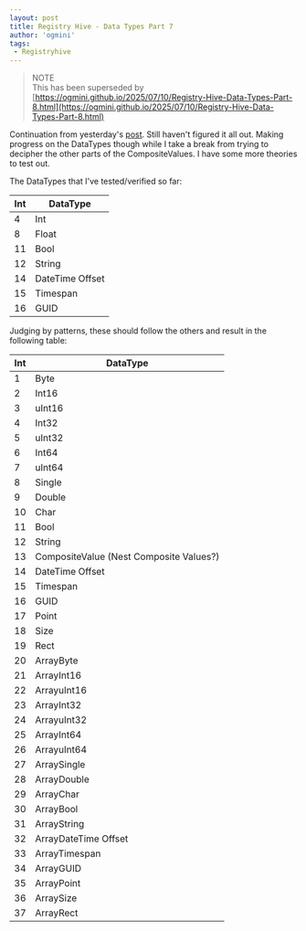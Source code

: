 ```yaml
---
layout: post
title: Registry Hive - Data Types Part 7
author: 'ogmini'
tags:
 - Registryhive
---
```


> NOTE   
> This has been superseded by [https://ogmini.github.io/2025/07/10/Registry-Hive-Data-Types-Part-8.html](https://ogmini.github.io/2025/07/10/Registry-Hive-Data-Types-Part-8.html)


Continuation from yesterday's [post](https://ogmini.github.io/2025/07/06/Registry-Hive-Data-Types-Part-6.html). Still haven't figured it all out. Making progress on the DataTypes though while I take a break from trying to decipher the other parts of the CompositeValues. I have some more theories to test out.  

The DataTypes that I've tested/verified so far:

| Int | DataType |
| --- | --- |
| 4 | Int |
| 8 | Float |
| 11 | Bool |
| 12 | String |
| 14 | DateTime Offset |
| 15 | Timespan |
| 16 | GUID |

Judging by patterns, these should follow the others and result in the following table:

| Int | DataType |
| --- | --- |
| 1 | Byte |
| 2 | Int16 |
| 3 | uInt16|
| 4 | Int32 |
| 5 | uInt32 |
| 6 | Int64 |
| 7 | uInt64 |
| 8 | Single |
| 9 | Double |
| 10 | Char |
| 11 | Bool |
| 12 | String |
| 13 | CompositeValue (Nest Composite Values?) |
| 14 | DateTime Offset |
| 15 | Timespan |
| 16 | GUID |
| 17 | Point |
| 18 | Size |
| 19 | Rect |
| 20 | ArrayByte |
| 21 | ArrayInt16 |
| 22 | ArrayuInt16|
| 23 | ArrayInt32 |
| 24 | ArrayuInt32 |
| 25 | ArrayInt64 |
| 26 | ArrayuInt64 |
| 27 | ArraySingle |
| 28| ArrayDouble |
| 29 | ArrayChar |
| 30 | ArrayBool |
| 31 | ArrayString |
| 32 | ArrayDateTime Offset |
| 33 | ArrayTimespan |
| 34 | ArrayGUID |
| 35 | ArrayPoint |
| 36 | ArraySize |
| 37 | ArrayRect |
